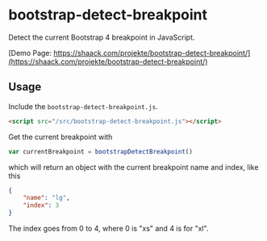 # bootstrap-detect-breakpoint

Detect the current Bootstrap 4 breakpoint in JavaScript.

[Demo Page: https://shaack.com/projekte/bootstrap-detect-breakpoint/](https://shaack.com/projekte/bootstrap-detect-breakpoint/)

## Usage

Include the `bootstrap-detect-breakpoint.js`.

```html
<script src="/src/bootstrap-detect-breakpoint.js"></script>
```

Get the current breakpoint with

```js
var currentBreakpoint = bootstrapDetectBreakpoint() 
```
which will return an object with the current breakpoint name and index,
like this

```json
{
    "name": "lg",
    "index": 3
}
```

The index goes from 0 to 4, where 0 is "xs" and 4 is for "xl".
